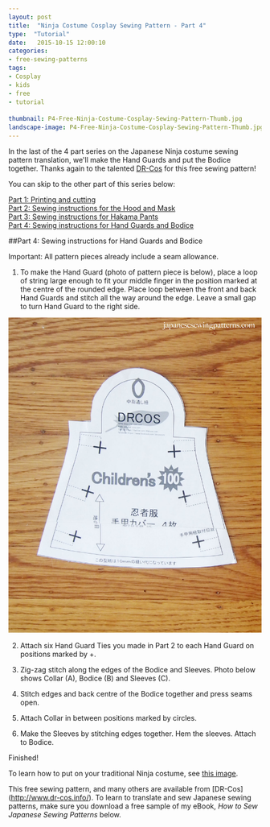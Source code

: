 ```yaml
---
layout: post
title:  "Ninja Costume Cosplay Sewing Pattern - Part 4"
type:  "Tutorial"
date:   2015-10-15 12:00:10
categories:
- free-sewing-patterns
tags:
- Cosplay
- kids
- free
- tutorial

thumbnail: P4-Free-Ninja-Costume-Cosplay-Sewing-Pattern-Thumb.jpg
landscape-image: P4-Free-Ninja-Costume-Cosplay-Sewing-Pattern-Thumb.jpg
---
```


In the last of the 4 part series on the Japanese Ninja costume sewing pattern translation, we'll make the Hand Guards and put the Bodice together. Thanks again to the talented [DR-Cos](http://www.dr-cos.info/fp-ninja.html) for this free sewing pattern!

You can skip to the other part of this series below:

[Part 1: Printing and cutting](/free-sewing-patterns/2015/10/15/ninja-costume-cosplay-free-sewing-pattern-part1.html)  
[Part 2: Sewing instructions for the Hood and Mask](/free-sewing-patterns/2015/10/15/ninja-costume-cosplay-free-sewing-pattern-part2.html)  
[Part 3: Sewing instructions for Hakama Pants](/free-sewing-patterns/2015/10/15/ninja-costume-cosplay-free-sewing-pattern-part3.html)  
[Part 4: Sewing instructions for Hand Guards and Bodice](/free-sewing-patterns/2015/10/15/ninja-costume-cosplay-free-sewing-pattern-part4.html)  

##Part 4: Sewing instructions for Hand Guards and Bodice

Important: All pattern pieces already include a seam allowance.

1. To make the Hand Guard (photo of pattern piece is below), place a loop of string large enough to fit your middle finger in the position marked at the centre of the rounded edge. Place loop between the front and back Hand Guards and stitch all the way around the edge. Leave a small gap to turn Hand Guard to the right side.

![Step 1 of Ninja costume](/img/2015/10/P4-S1-Free-Ninja-Costume-Cosplay-Sewing-Pattern.jpg "Step 1 of Ninja costume sewing pattern")

2. Attach six Hand Guard Ties you made in Part 2 to each Hand Guard on positions marked by +.

3. Zig-zag stitch along the edges of the Bodice and Sleeves. Photo below shows Collar (A), Bodice (B) and Sleeves (C).

4. Stitch edges and back centre of the Bodice together and press seams open.

5. Attach Collar in between positions marked by circles.

6. Make the Sleeves by stitching edges together. Hem the sleeves. Attach to Bodice.

Finished!

To learn how to put on your traditional Ninja costume, see [this image](http://livedoor.blogimg.jp/netagazou_okiba/imgs/1/3/132c2968.jpg).

This free sewing pattern, and many others are available from [DR-Cos] (http://www.dr-cos.info/). To learn to translate and sew Japanese sewing patterns, make sure you download a free sample of my eBook, *How to Sew Japanese Sewing Patterns* below.
